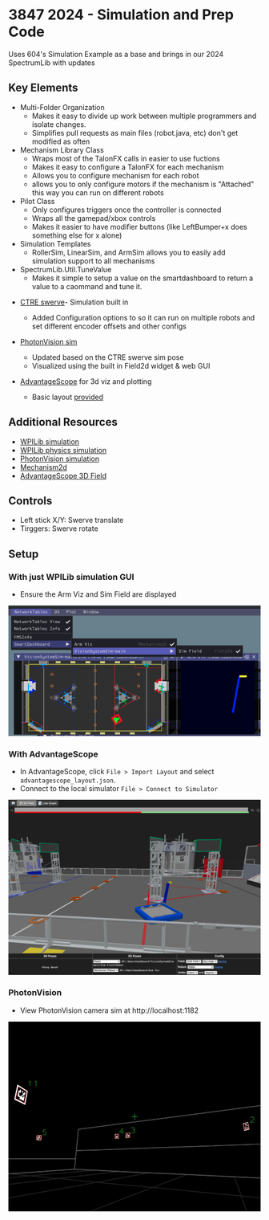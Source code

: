 # 3847 2024 - Simulation and Prep Code

Uses 604's Simulation Example as a base and brings in our 2024 SpectrumLib with updates


## Key Elements

* Multi-Folder Organization
  * Makes it easy to divide up work between multiple programmers and isolate changes.
  * Simplifies pull requests as main files (robot.java, etc) don't get modified as often
* Mechanism Library Class
  * Wraps most of the TalonFX calls in easier to use fuctions
  * Makes it easy to configure a TalonFX for each mechanism
  * Allows you to configure mechanism for each robot
  * allows you to only configure motors if the mechanism is "Attached" this way you can run on different robots
* Pilot Class
  * Only configures triggers once the controller is connected
  * Wraps all the gamepad/xbox controls
  * Makes it easier to have modifier buttons (like LeftBumper+x does something else for x alone)
* Simulation Templates
  * RollerSim, LinearSim, and ArmSim allows you to easily add simulation support to all mechanisms
* SpectrumLib.Util.TuneValue
  * Makes it simple to setup a value on the smartdashboard to return a value to a caommand and tune it.

- [CTRE swerve](src/main/java/frc/robot/subsystems/CommandSwerveDrivetrain.java)- Simulation built in

  - Added Configuration options to so it can run on multiple robots and set different encoder offsets and other configs
- [PhotonVision sim](src/main/java/frc/robot/subsystems/VisionSystem.java)

  - Updated based on the CTRE swerve sim pose
  - Visualized using the built in Field2d widget & web GUI
- [AdvantageScope](https://github.com/Mechanical-Advantage/AdvantageScope) for 3d viz and plotting

  - Basic layout [provided](advantagescope_layout.json)

## Additional Resources

- [WPILib simulation](https://docs.wpilib.org/en/stable/docs/software/wpilib-tools/robot-simulation/index.html)
- [WPILib physics simulation](https://docs.wpilib.org/en/stable/docs/software/wpilib-tools/robot-simulation/physics-sim.html)
- [PhotonVision simulation](https://docs.photonvision.org/en/latest/docs/simulation/simulation.html)
- [Mechanism2d](https://docs.wpilib.org/en/stable/docs/software/dashboards/glass/mech2d-widget.html)
- [AdvantageScope 3D Field](https://github.com/Mechanical-Advantage/AdvantageScope/blob/main/docs/tabs/3D-FIELD.md)

## Controls

- Left stick X/Y: Swerve translate
- Tirggers: Swerve rotate

## Setup

### With just WPILib simulation GUI

- Ensure the Arm Viz and Sim Field are displayed

![WPILib simgui](images/wpilib-simgui.png)

### With AdvantageScope

- In AdvantageScope, click `File > Import Layout` and select `advantagescope_layout.json`.
- Connect to the local simulator `File > Connect to Simulator`

![AdvantageScope viz](images/advantagescope-viz.png)

### PhotonVision

- View PhotonVision camera sim at http://localhost:1182

![PhotonVision viz](images/photonvision-viz.png)
